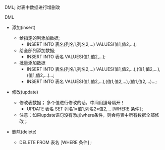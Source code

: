 DML; 对表中数据进行增删改

DML
- 添加(insert)
    - 给指定的列添加数据; 
        - INSERT INTO 表名(列名1,列名2,…) VALUES(值1,值2,…);
    - 给全部列添加数据;
        - INSERT INTO 表名 VALUES(值1,值2,…);
    - 批量添加数据
        - INSERT INTO 表名(列名1,列名2,…) VALUES(值1,值2,…),(值1,值2,…),(值1,值2,…)…;
        - INSERT INTO 表名 VALUES(值1,值2,…),(值1,值2,…),(值1,值2,…)…;

- 修改(update)
    - 修改表数据； 多个值进行修改的话，中间用逗号隔开！
        - UPDATE 表名 SET 列名1=值1,列名2=值2,… [WHERE 条件] ;
    - 注意：如果update语句没有添加where条件，则会将表中所有数据全部修改；

- 删除(delete)
    - DELETE FROM 表名 [WHERE 条件] ;